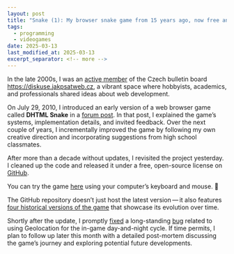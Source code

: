 ```yaml
---
layout: post
title: "Snake (1): My browser snake game from 15 years ago, now free and open-source"
tags:
  - programming
  - videogames
date: 2025-03-13
last_modified_at: 2025-03-13
excerpt_separator: <!-- more -->
---
```


In the late 2000s, I was an [active member][2] of the Czech bulletin board <https://diskuse.jakpsatweb.cz>, a vibrant space where hobbyists, academics, and professionals shared ideas about web development.

On July 29, 2010, I introduced an early version of a web browser game called **DHTML Snake** in a [forum post][1]. In that post, I explained the game’s systems, implementation details, and invited feedback. Over the next couple of years, I incrementally improved the game by following my own creative direction and incorporating suggestions from high school classmates.

After more than a decade without updates, I revisited the project yesterday. I cleaned up the code and released it under a free, open-source license on [GitHub][3].

You can try the game [here][4] using your computer’s keyboard and mouse. 🤞

<!-- more -->

The GitHub repository doesn’t just host the latest version&thinsp;—&thinsp;it also features [four historical versions of the game][7] that showcase its evolution over time.

Shortly after the update, I promptly [fixed][6] a long-standing [bug][5] related to using Geolocation for the in-game day-and-night cycle. If time permits, I plan to follow up later this month with a detailed post-mortem discussing the game’s journey and exploring potential future developments.

[1]: https://diskuse.jakpsatweb.cz/?action=vthread&forum=2&topic=113398
[2]: https://diskuse.jakpsatweb.cz/?action=userinfo&user=21086
[3]: https://github.com/witiko/snake
[4]: https://witiko.github.io/snake/
[5]: https://github.com/Witiko/snake/issues/1
[6]: https://github.com/Witiko/snake/pull/2
[7]: https://github.com/Witiko/snake/tags
